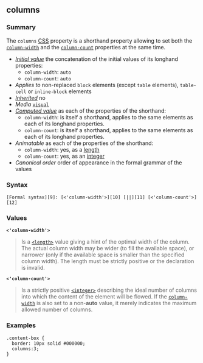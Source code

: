 ## columns

### Summary

The `columns` [CSS][0] property is a shorthand property allowing to set both the [`column-width`][1] and the [`column-count`][2] properties at the same time.

* _[Initial value][3]_ the concatenation of the initial values of its longhand properties:
  * `column-width`: `auto`
  * `column-count`: `auto` 
* _Applies to_ non-replaced `block` elements (except `table` elements), `table-cell` or `inline-block` elements 
* _[Inherited][4]_ no 
* _Media_ [`visual`][5] 
* _[Computed value][6]_ as each of the properties of the shorthand:
  * `column-width`: is itself a shorthand, applies to the same elements as each of its longhand properties.
  * `column-count`: is itself a shorthand, applies to the same elements as each of its longhand properties. 
* _Animatable_ as each of the properties of the shorthand:
  * `column-width`: yes, as a [length][7]
  * `column-count`: yes, as an [integer][8] 
* _Canonical order_ order of appearance in the formal grammar of the values

### Syntax

    [Formal syntax][9]: [<'column-width'>][10] [||][11] [<'column-count'>][12]
    

### Values

**`<'column-width'>`**

> Is a [`<length>`][13] value giving a hint of the optimal width of the column. The actual column width may be wider (to fill the available space), or narrower (only if the available space is smaller than the specified column width). The length must be strictly positive or the declaration is invalid.

**`<'column-count'>`**

> Is a strictly positive [`<integer>`][14] describing the ideal number of columns into which the content of the element will be flowed. If the [`column-width`][1] is also set to a non-**auto** value, it merely indicates the maximum allowed number of columns.

### Examples

    .content-box {
      border: 10px solid #000000;
      columns:3;
    }



[0]: https://developer.mozilla.org/en/docs/CSS "CSS"
[1]: https://developer.mozilla.org/en/docs/Web/CSS/column-width "The column-width CSS property suggests an optimal column width. This is not a absolute value but a mere hint. Browser will adjust the width of the column around that suggested value, allowing to achieve scalable designs that fit different screen size. Especially in presence of the column-count CSS property which has precedence, to set an exact column width, all length values must be specified. In horizontal text these are width, column-width, column-gap, and column-rule-width."
[2]: https://developer.mozilla.org/en/docs/Web/CSS/column-count "The column-count CSS property describes the number of columns of the element."
[3]: https://developer.mozilla.org/en/docs/CSS/initial_value
[4]: https://developer.mozilla.org/en/docs/CSS/inheritance
[5]: https://developer.mozilla.org/en/docs/CSS/@media#Media_groups
[6]: https://developer.mozilla.org/en/docs/CSS/computed_value
[7]: https://developer.mozilla.org/en/docs/CSS/length#Interpolation "Values of the <length> CSS data type are interpolated as real, floating-point numbers."
[8]: https://developer.mozilla.org/en/docs/CSS/integer#Interpolation "Values of the <integer> CSS data type are interpolated via integer discrete steps. The calculation is done as if they were real, floating-point numbers and the discrete value is obtained using the floor function."
[9]: https://developer.mozilla.org/en/docs/CSS/Value_definition_syntax "CSS/Value_definition_syntax"
[10]: https://developer.mozilla.org/en/docs/CSS/column-width "<length> | auto"
[11]: https://developer.mozilla.org/en/docs/CSS/Value_definition_syntax#Double_bar "Double bar: The two entities are optional, and may appear in any order."
[12]: https://developer.mozilla.org/en/docs/CSS/column-count "<number> | auto"
[13]: https://developer.mozilla.org/en/docs/Web/CSS/length "The documentation about this has not yet been written; please consider contributing!"
[14]: https://developer.mozilla.org/en/docs/Web/CSS/integer "The documentation about this has not yet been written; please consider contributing!"